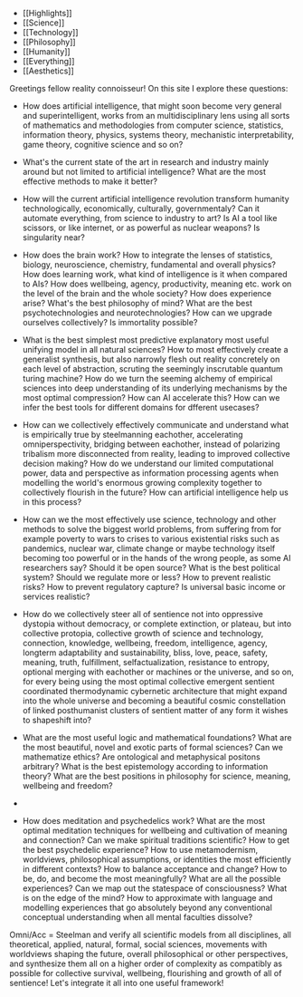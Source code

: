 - [[Highlights]]
- [[Science]]
- [[Technology]]
- [[Philosophy]] 
- [[Humanity]]
- [[Everything]]
- [[Aesthetics]]                                                                                                                                                                                                                    

Greetings fellow reality connoisseur! On this site I explore these questions:

- How does artificial intelligence, that might soon become very general and superintelligent, works from an multidisciplinary lens using all sorts of mathematics and methodologies from computer science, statistics, information theory, physics, systems theory, mechanistic interpretability, game theory, cognitive science and so on?

- What's the current state of the art in research and industry mainly around but not limited to artificial intelligence? What are the most effective methods to make it better?

- How will the current artificial intelligence revolution transform humanity technologically, economically, culturally, governmentaly? Can it automate everything, from science to industry to art? Is AI a tool like scissors, or like internet, or as powerful as nuclear weapons? Is singularity near?

  

- How does the brain work? How to integrate the lenses of statistics, biology, neuroscience, chemistry, fundamental and overall physics? How does learning work, what kind of intelligence is it when compared to AIs? How does wellbeing, agency, productivity, meaning etc. work on the level of the brain and the whole society? How does experience arise? What's the best philosophy of mind? What are the best psychotechnologies and neurotechnologies? How can we upgrade ourselves collectively? Is immortality possible?

  

- What is the best simplest most predictive explanatory most useful unifying model in all natural sciences? How to most effectively create a generalist synthesis, but also narrowly flesh out reality concretely on each level of abstraction, scruting the seemingly inscrutable quantum turing machine? How do we turn the seeming alchemy of empirical sciences into deep understanding of its underlying mechanisms by the most optimal compression? How can AI accelerate this? How can we infer the best tools for different domains for dfferent usecases?

  

- How can we collectively effectively communicate and understand what is empirically true by steelmanning eachother, accelerating omniperspectivity, bridging between eachother, instead of polarizing tribalism more disconnected from reality, leading to improved collective decision making? How do we understand our limited computational power, data and perspective as information processing agents when modelling the world's enormous growing complexity together to collectively flourish in the future? How can artificial intelligence help us in this process?

  

- How can we the most effectively use science, technology and other methods to solve the biggest world problems, from suffering from for example poverty to wars to crises to various existential risks such as pandemics, nuclear war, climate change or maybe technology itself becoming too powerful or in the hands of the wrong people, as some AI researchers say? Should it be open source? What is the best political system? Should we regulate more or less? How to prevent realistic risks? How to prevent regulatory capture? Is universal basic income or services realistic?

- How do we collectively steer all of sentience not into oppressive dystopia without democracy, or complete extinction, or plateau, but into collective protopia, collective growth of science and technology, connection, knowledge, wellbeing, freedom, intelligence, agency, longterm adaptability and sustainability, bliss, love, peace, safety, meaning, truth, fulfillment, selfactualization, resistance to entropy, optional merging with eachother or machines or the universe, and so on, for every being using the most optimal collective emergent sentient coordinated thermodynamic cybernetic architecture that might expand into the whole universe and becoming a beautiful cosmic constellation of linked posthumanist clusters of sentient matter of any form it wishes to shapeshift into?

  
- What are the most useful logic and mathematical foundations? What are the most beautiful, novel and exotic parts of formal sciences? Can we mathematize ethics? Are ontological and metaphysical positons arbitrary? What is the best epistemology according to information theory? What are the best positions in philosophy for science, meaning, wellbeing and freedom? 
-

- How does meditation and psychedelics work? What are the most optimal meditation techniques for wellbeing and cultivation of meaning and connection? Can we make spiritual traditions scientific? How to get the best psychedelic experience? How to use metamodernism, worldviews, philosophical assumptions, or identities the most efficiently in different contexts? How to balance acceptance and change? How to be, do, and become the most meaningfully? What are all the possible experiences? Can we map out the statespace of consciousness? What is on the edge of the mind? How to approximate with language and modelling experiences that go absolutely beyond any conventional conceptual understanding when all mental faculties dissolve?

  


  

Omni/Acc = Steelman and verify all scientific models from all disciplines, all theoretical, applied, natural, formal, social sciences, movements with worldviews shaping the future, overall philosophical or other perspectives, and synthesize them all on a higher order of complexity as compatibly as possible for collective survival, wellbeing, flourishing and growth of all of sentience! Let's integrate it all into one useful framework! 
